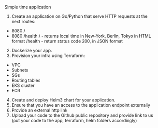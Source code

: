 Simple time application
1) Create an application on Go/Python that serve HTTP requests at the next routes:
- 8080:/
- 8080:/health
/ - returns local time in New-York, Berlin, Tokyo in HTML format
/health - return status code 200, in JSON format
2) Dockerize your app.
3) Provision your infra using Terraform:
- VPC
- Subnets
- SGs
- Routing tables
- EKS cluster
- ECR
4) Create and deploy Helm3 chart for your application.
5) Ensure that you have an access to the application endpoint externally
6) Provide an external http link
7) Upload your code to the Github public repository and provide link to us (put your code to the app, terraform, helm folders accordingly)